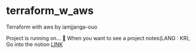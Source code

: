 # terraform_w_aws
Terraform with aws by iamjjanga-ouo

Project is running on... 🤯
When you want to see a project notes(LANG : KR), Go into the notion [LINK](https://www.notion.so/sihyeonglee/Terraform-3-tier-w-Ansible-acab501ea1d543f096b42a92d61b9e46)